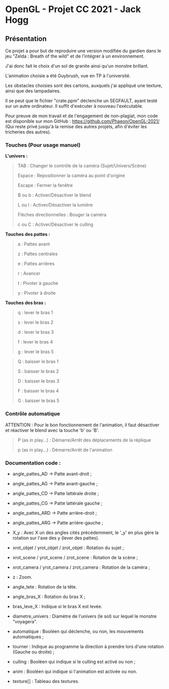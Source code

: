 # OpenGL - Projet CC 2021 - Jack Hogg

## Présentation

Ce projet a pour but de reproduire une version modifiée du gardien dans le jeu "Zelda : Breath of the wild" et de l'intégrer à un environnement.

J'ai donc fait le choix d'un sol de granite ainsi qu'un monstre brillant.

L'animation choisie a été Guybrush, vue en TP à l'université.

Les obstacles choisies sont des cartons, auxquels j'ai appliqué une texture, ainsi que des lampadaires.

Il se peut que le fichier "crate.ppm" déclenche un SEGFAULT, ayant testé sur un autre ordinateur. Il suffit d'exécuter à nouveau l'exécutable.

Pour preuve de mon travail et de l'engagement de non-plagiat, mon code est disponible sur mon GitHub : https://github.com/Phaeon/OpenGL-2021/ (Qui reste privé jusqu'à la remise des autres projets, afin d'éviter les tricheries des autres).

### Touches (Pour usage manuel)

**L'univers :**

>   TAB : Changer le contrôle de la caméra (Sujet/Univers/Scène)
>
>   Espace : Repositionner la caméra au point d'origine
>
>   Escape : Fermer la fenêtre
>
>   B ou b : Activer/Désactiver le blend
>
>   L ou l : Activer/Désactiver la lumière
>
>   Flèches directionnelles : Bouger la caméra
>
>   c ou C : Activer/Désactiver le culling 


**Touches des pattes :**

>   a : Pattes avant
>
>   z : Pattes centrales
>
>   e : Pattes arrières
>
>   r : Avancer
>
>   t : Pivoter à gauche
>
>   y : Pivoter à droite

**Touches des bras :**

>   q : lever le bras 1
>
>   s : lever le bras 2
>
>   d : lever le bras 3
>
>   f : lever le bras 4
>
>   g : lever le bras 5


>   Q : baisser le bras 1
>
>   S : baisser le bras 2
>
>   D : baisser le bras 3
>
>   F : baisser le bras 4
>
>   G : baisser le bras 5


### Contrôle automatique

ATTENTION : Pour le bon fonctionnement de l'animation, il faut désactiver et réactiver le blend avec la touche 'b' ou 'B'.

>   P (as in play...) : Démarre/Arrêt des déplacements de la réplique
>
>   p (as in play...) : Démarre/Arrêt de l'animation 


### Documentation code :

- angle_pattes_AD -> Patte avant-droit ;
- angle_pattes_AG -> Patte avant-gauche ;
- angle_pattes_CD -> Patte lattérale droite ;
- angle_pattes_CG -> Patte lattérale gauche ;
- angle_pattes_ARD -> Patte arrière-droit ;
- angle_pattes_ARG -> Patte arrière-gauche ;
- X_y : Avec X un des angles cités précédemment, le '_y' en plus gère la rotation sur l'axe des y (lever des pattes).

- xrot_objet / yrot_objet / zrot_objet : Rotation du sujet ;
- xrot_scene / yrot_scene / zrot_scene : Rotation de la scène ;
- xrot_camera / yrot_camera / zrot_camera : Rotation de la caméra ;
- z : Zoom.

- angle_tete : Rotation de la tête.

- angle_bras_X : Rotation du bras X ;
- bras_leve_X : Indique si le bras X est levée.

- diametre_univers : Diamètre de l'univers (le sol) sur lequel le monstre "voyagera".

- automatique : Booléen qui déclenche, ou non, les mouvements automatiques ;
- tourner : Indique au programme la direction à prendre lors d'une rotation (Gauche ou droite) ;
- culling : Booléen qui indique si le culling est activé ou non ;
- anim : Booléen qui indique si l'animation est activée ou non.

- texture[] : Tableau des textures.